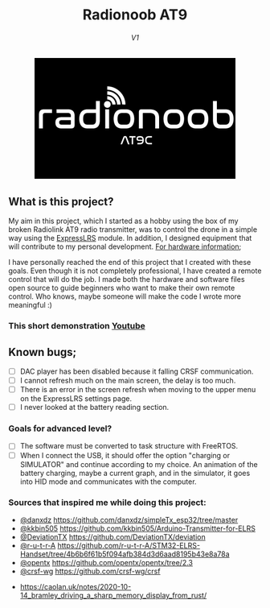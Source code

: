 <div align="center">
  <b>
   <h1>
      Radionoob AT9
   </h1>
   <h6>
     V1
   </h6>
  </b>

<img src="./Images/Logo/Bitmaps/SplashScreen.jpg">
</div>

## What is this project?
My aim in this project, which I started as a hobby using the box of my broken Radiolink AT9 radio transmitter, was to control the drone in a simple way using the [ExpressLRS](https://github.com/ExpressLRS) module. In addition, I designed equipment that will contribute to my personal development. 
[For hardware information](Hardware.md);


I have personally reached the end of this project that I created with these goals. Even though it is not completely professional, I have created a remote control that will do the job. I made both the hardware and software files open source to guide beginners who want to make their own remote control. Who knows, maybe someone will make the code I wrote more meaningful :)

### This short demonstration [Youtube](https://youtu.be/xDq1djXwKw4)


## Known bugs;
- [ ] DAC player has been disabled because it falling CRSF communication.
- [ ] I cannot refresh much on the main screen, the delay is too much.
- [ ] There is an error in the screen refresh when moving to the upper menu on the ExpressLRS settings page.
- [ ] I never looked at the battery reading section.

### Goals for advanced level?
- [ ] The software must be converted to task structure with FreeRTOS.
- [ ] When I connect the USB, it should offer the option "charging or SIMULATOR" and continue according to my choice. An animation of the battery charging, maybe a current graph, and in the simulator, it goes into HID mode and communicates with the computer.

### Sources that inspired me while doing this project:
- [@danxdz](https://www.github.com/danxdz) https://github.com/danxdz/simpleTx_esp32/tree/master
- [@kkbin505](https://www.github.com/kkbin505) https://github.com/kkbin505/Arduino-Transmitter-for-ELRS
- [@DeviationTX](https://www.github.com/DeviationTX) https://github.com/DeviationTX/deviation
- [@r-u-t-r-A](https://www.github.com/r-u-t-r-A) https://github.com/r-u-t-r-A/STM32-ELRS-Handset/tree/4b6b6f61b5f094afb384d3d6aad8195b43e8a78a
- [@opentx](https://www.github.com/opentx) https://github.com/opentx/opentx/tree/2.3
- [@crsf-wg](https://www.github.com/crsf-wg) https://github.com/crsf-wg/crsf
* https://caolan.uk/notes/2020-10-14_bramley_driving_a_sharp_memory_display_from_rust/